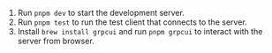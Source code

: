 1. Run `pnpm dev` to start the development server.
1. Run `pnpm test` to run the test client that connects to the server.
1. Install `brew install grpcui` and run `pnpm grpcui` to interact with the server from browser.
